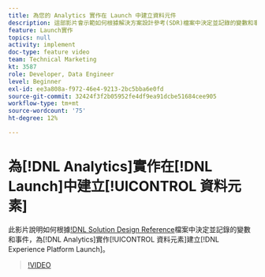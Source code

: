 ```yaml
---
title: 為您的 Analytics 實作在 Launch 中建立資料元件
description: 這部影片會示範如何根據解決方案設計參考(SDR)檔案中決定並記錄的變數和事件，在Launch中建立Analytics實作的資料元素。
feature: Launch實作
topics: null
activity: implement
doc-type: feature video
team: Technical Marketing
kt: 3587
role: Developer, Data Engineer
level: Beginner
exl-id: ee3a808a-f972-46e4-9213-2bc5bba6e0fd
source-git-commit: 32424f3f2b05952fe4df9ea91dcbe51684cee905
workflow-type: tm+mt
source-wordcount: '75'
ht-degree: 12%

---
```


# 為[!DNL Analytics]實作在[!DNL Launch]中建立[!UICONTROL 資料元素]

此影片說明如何根據[!DNL Solution Design Reference](SDR)檔案中決定並記錄的變數和事件，為[!DNL Analytics]實作[!UICONTROL 資料元素]建立[!DNL Experience Platform Launch]。

>[!VIDEO](https://video.tv.adobe.com/v/28760/?quality=12)
